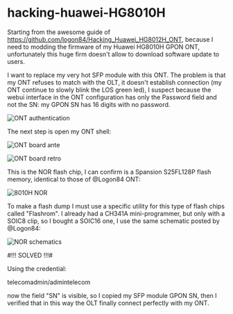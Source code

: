 # hacking-huawei-HG8010H
Starting from the awesome guide of https://github.com/logon84/Hacking_Huawei_HG8012H_ONT, because I need to modding the firmware of my Huawei HG8010H GPON ONT, unfortunately this huge firm doesn't allow to download software update to users.

I want to replace  my very hot SFP module with this ONT. The problem is that my ONT refuses to match with the OLT, it doesn't establish connection (my ONT continue to slowly blink the LOS green led), I suspect because the webui interface in the ONT configuration has only the Password field and not the SN: my GPON SN has 16 digits with no password.

![ONT authentication](https://i.ibb.co/KhG0h0P/Screenshot-2020-12-15-HG8010-H-1.png)

The next step is open my ONT shell: 

![ONT board ante](https://i.ibb.co/8MRtj6w/IMG-20201228-153427.jpg)

![ONT board retro](https://i.ibb.co/KLnZgny/IMG-20201228-153428.jpg)

This is the NOR flash chip, I can confirm is a Spansion S25FL128P flash memory, identical to those of @Logon84 ONT:

![8010H NOR](https://i.ibb.co/gw2C9fM/IMG-20201228-153429.jpg)

To make a flash dump I must use a specific utility for this type of flash chips called "Flashrom". I already had a CH341A mini-programmer, but only with a SOIC8 clip, so I bought a SOIC16 one, I use the same schematic posted by @Logon84:

![NOR schematics](https://github.com/logon84/Hacking_Huawei_HG8012H_ONT/blob/master/pics/8pickit2-pinout.jpg)

#!!! SOLVED !!!#

Using the credential:

telecomadmin/admintelecom

now the field "SN" is visible, so I copied my SFP module GPON SN, then I verified that in this way the OLT finally connect perfectly with my ONT.

